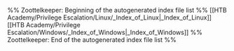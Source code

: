 %% Zoottelkeeper: Beginning of the autogenerated index file list  %%
 [[HTB Academy/Privilege Escalation/Linux/_Index_of_Linux|_Index_of_Linux]]
 [[HTB Academy/Privilege Escalation/Windows/_Index_of_Windows|_Index_of_Windows]]
%% Zoottelkeeper: End of the autogenerated index file list  %%
